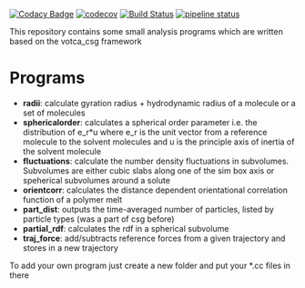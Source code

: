 [![Codacy Badge](https://api.codacy.com/project/badge/Grade/f9468cb3863b4a83b75eda6250755a3d)](https://www.codacy.com/manual/votca-package/csgapps?utm_source=github.com&amp;utm_medium=referral&amp;utm_content=votca/csgapps&amp;utm_campaign=Badge_Grade)
[![codecov](https://codecov.io/gh/votca/csgapps/branch/master/graph/badge.svg)](https://codecov.io/gh/votca/csgapps)
[![Build Status](https://travis-ci.org/votca/csgapps.svg?branch=master)](https://travis-ci.org/votca/csgapps)
[![pipeline status](https://gitlab.com/votca/csgapps/badges/master/pipeline.svg)](https://gitlab.com/votca/csgapps/commits/master)

This repository contains some small analysis programs which are written based on the votca_csg framework

# Programs

*   __radii__: calculate gyration radius + hydrodynamic radius of a molecule or a set of molecules
*   __sphericalorder__: calculates a spherical order parameter i.e. the distribution of e_r\*u where e_r is the unit vector from a reference molecule to the solvent molecules and u is the principle axis of inertia of the solvent molecule
*   __fluctuations__: calculate the number density fluctuations in subvolumes. Subvolumes are either cubic slabs along one of the sim box axis or speherical subvolumes around a solute
*   __orientcorr__: calculates the distance dependent orientational correlation function of a polymer melt
*   __part_dist__: outputs the time-averaged number of particles, listed by particle types (was a part of csg before)
*   __partial_rdf__: calculates the rdf in a spherical subvolume
*   __traj_force__: add/subtracts reference forces from a given trajectory and stores in a new trajectory

To add your own program just create a new folder and put your *.cc files in there
